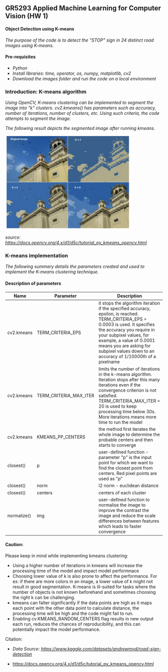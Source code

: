 
## GR5293 Applied Machine Learning for Computer Vision (HW 1)

#### Object Detection using K-means
*The purpose of the code is to detect the "STOP" sign in 24 distinct road images using K-means.* 


#### Pre-requisites

- *Python*
- *Install libraries: time, operator, os, numpy, matplotlib, cv2*
- *Download the images folder and run the code on a local environment*


### Introduction: K-means algorithm 

*Using OpenCV, K-means clustering can be implemented to segment the image into "k" clusters. cv2.kmeans() has parameters such as accuracy, number of iterations, number of clusters, etc. Using such criteria, the code attempts to segment the image.* 

*The following result depicts the segmented image after running kmeans.*

<img src="https://raw.githubusercontent.com/simran-padam/object-detection-kmeans/main/kmeans-image.png"  width="400" height="300">

*source: <https://docs.opencv.org/4.x/d1/d5c/tutorial_py_kmeans_opencv.html>*


### K-means implementation

*The following summary details the parameters created and used to implement the K-means clustering technique.*

#### Description of parameters

| Name                       | Parameter      | Description                                                                 |
| -------------------------- | ------------------ | --------------------------------------------------------------------------- |
| cv2.kmeans               | TERM_CRITERIA_EPS | it stops the algorithm iteration if the specified accuracy, epsilon, is reached. TERM_CRITERIA_EPS = 0.0003 is used. It specifies the accuracy you require in your subpixel values, for example, a value of 0.0001 means you are asking for subpixel values down to an accuracy of 1/10000th of a pixelname                                                          |
| cv2.kmeans                  | TERM_CRITERIA_MAX_ITER | limits the number of iterations in the k-means algorithm. Iteration stops after this many iterations even if the convergence criterion is not satisfied.  TERM_CRITERIA_MAX_ITER = 20 is used to keep processing time below 30s. More iterations means more time to run the model              |
| cv2.kmeans              | KMEANS_PP_CENTERS                 | the method first iterates the whole image to determine the probable centers and then starts to converge                                        |
| closest()            | p            | user-defined function - parameter "p" is the input point for which we want to find the closest point from centers. Red pixel points are used as "p"|
| closest()                   | norm    | l2 norm - euclidean distance                                                               |
| closest()         | centers       | centers of each cluster                                                        |
| normalize()             | img              | user-defined function to normalise the image to improve the contrast the image and reduce the scale differences between features which leads to faster convergence                                     |


#### Caution:

Please keep in mind while implementing kmeans clustering: 

* Using a higher number of iterations in kmeans will increase the processing time of the model and impact model performnace
* Choosing lower value of k is also prone to affect the performance. For ex: if there are more colors in an image, a lower value of k might not result in good segmentation. K-means is ill-suited for tasks where the number of objects is not known beforehand and sometimes choosing the right k can be challenging.
* kmeans can falter significantly if the data points are high as it maps each point with the other data point to calculate distance, the processing time will be high and the code might fail to run.
* Enabling cv.KMEANS_RANDOM_CENTERS flag results in new output each run, reduces the chances of reproducibility, and this can potentially impact the model performance.

Citation:
* *Data Source: https://www.kaggle.com/datasets/andrewmvd/road-sign-detection*

* https://docs.opencv.org/4.x/d1/d5c/tutorial_py_kmeans_opencv.html
